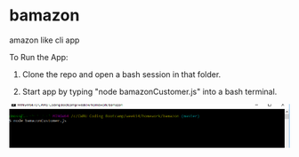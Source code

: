 # bamazon
amazon like cli app


To Run the App:

1. Clone the repo and open a bash session in that folder.

2.  Start app by typing "node bamazonCustomer.js" into a bash terminal.

![Alt text](/img/step1.png?raw=true "Step 1")